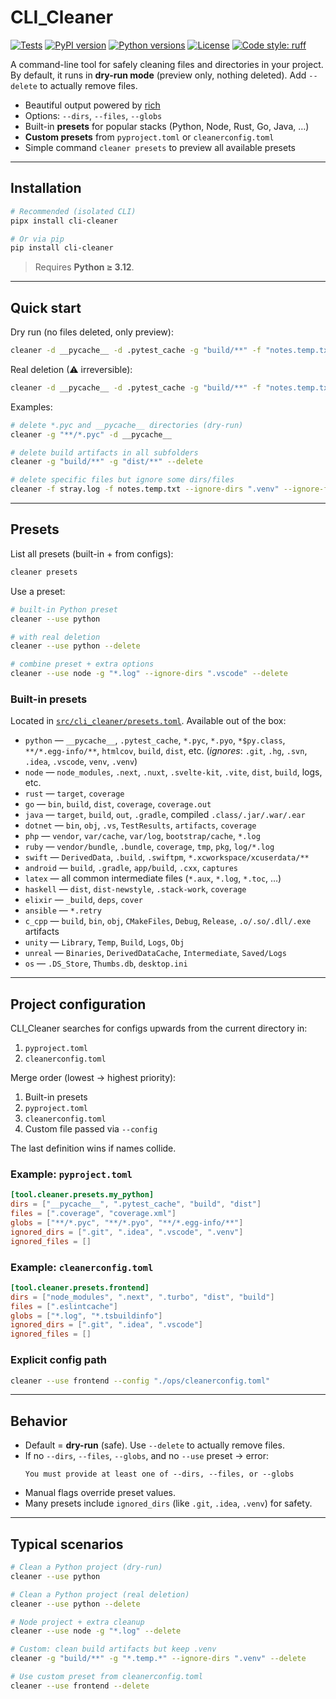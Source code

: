 # CLI_Cleaner

[![Tests](https://github.com/DasKaroWow/cli_cleaner/actions/workflows/tests.yml/badge.svg)](https://github.com/DasKaroWow/cli_cleaner/actions/workflows/tests.yml)
[![PyPI version](https://img.shields.io/pypi/v/cli-cleaner.svg)](https://pypi.org/project/cli_cleaner/)
[![Python versions](https://img.shields.io/pypi/pyversions/cli_cleaner.svg)](https://pypi.org/project/cli_cleaner/)
[![License](https://img.shields.io/github/license/DasKaroWow/cli_cleaner)](LICENSE)
[![Code style: ruff](https://img.shields.io/badge/code%20style-ruff-000000.svg)](https://github.com/astral-sh/ruff)


A command-line tool for safely cleaning files and directories in your project.
By default, it runs in **dry-run mode** (preview only, nothing deleted). Add `--delete` to actually remove files.

- Beautiful output powered by [rich](https://github.com/Textualize/rich)
- Options: `--dirs`, `--files`, `--globs`
- Built-in **presets** for popular stacks (Python, Node, Rust, Go, Java, …)
- **Custom presets** from `pyproject.toml` or `cleanerconfig.toml`
- Simple command `cleaner presets` to preview all available presets

---

## Installation

```bash
# Recommended (isolated CLI)
pipx install cli-cleaner

# Or via pip
pip install cli-cleaner
```

> Requires **Python ≥ 3.12**.

---

## Quick start

Dry run (no files deleted, only preview):

```bash
cleaner -d __pycache__ -d .pytest_cache -g "build/**" -f "notes.temp.txt"
```

Real deletion (⚠ irreversible):

```bash
cleaner -d __pycache__ -d .pytest_cache -g "build/**" -f "notes.temp.txt" --delete
```

Examples:

```bash
# delete *.pyc and __pycache__ directories (dry-run)
cleaner -g "**/*.pyc" -d __pycache__

# delete build artifacts in all subfolders
cleaner -g "build/**" -g "dist/**" --delete

# delete specific files but ignore some dirs/files
cleaner -f stray.log -f notes.temp.txt --ignore-dirs ".venv" --ignore-files stray.log --delete
```

---

## Presets

List all presets (built-in + from configs):

```bash
cleaner presets
```

Use a preset:

```bash
# built-in Python preset
cleaner --use python

# with real deletion
cleaner --use python --delete

# combine preset + extra options
cleaner --use node -g "*.log" --ignore-dirs ".vscode" --delete
```

### Built-in presets

Located in [`src/cli_cleaner/presets.toml`](src/cli_cleaner/presets.toml).
Available out of the box:

- `python` — `__pycache__`, `.pytest_cache`, `*.pyc`, `*.pyo`, `*$py.class`, `**/*.egg-info/**`, `htmlcov`, `build`, `dist`, etc.
  (*ignores*: `.git`, `.hg`, `.svn`, `.idea`, `.vscode`, `venv`, `.venv`)
- `node` — `node_modules`, `.next`, `.nuxt`, `.svelte-kit`, `.vite`, `dist`, `build`, logs, etc.
- `rust` — `target`, `coverage`
- `go` — `bin`, `build`, `dist`, `coverage`, `coverage.out`
- `java` — `target`, `build`, `out`, `.gradle`, compiled `.class/.jar/.war/.ear`
- `dotnet` — `bin`, `obj`, `.vs`, `TestResults`, `artifacts`, `coverage`
- `php` — `vendor`, `var/cache`, `var/log`, `bootstrap/cache`, `*.log`
- `ruby` — `vendor/bundle`, `.bundle`, `coverage`, `tmp`, `pkg`, `log/*.log`
- `swift` — `DerivedData`, `.build`, `.swiftpm`, `*.xcworkspace/xcuserdata/**`
- `android` — `build`, `.gradle`, `app/build`, `.cxx`, `captures`
- `latex` — all common intermediate files (`*.aux`, `*.log`, `*.toc`, …)
- `haskell` — `dist`, `dist-newstyle`, `.stack-work`, `coverage`
- `elixir` — `_build`, `deps`, `cover`
- `ansible` — `*.retry`
- `c_cpp` — `build`, `bin`, `obj`, `CMakeFiles`, `Debug`, `Release`, `.o/.so/.dll/.exe` artifacts
- `unity` — `Library`, `Temp`, `Build`, `Logs`, `Obj`
- `unreal` — `Binaries`, `DerivedDataCache`, `Intermediate`, `Saved/Logs`
- `os` — `.DS_Store`, `Thumbs.db`, `desktop.ini`

---

## Project configuration

CLI_Cleaner searches for configs upwards from the current directory in:

1. `pyproject.toml`
2. `cleanerconfig.toml`

Merge order (lowest → highest priority):

1. Built-in presets
2. `pyproject.toml`
3. `cleanerconfig.toml`
4. Custom file passed via `--config`

The last definition wins if names collide.

### Example: `pyproject.toml`

```toml
[tool.cleaner.presets.my_python]
dirs = ["__pycache__", ".pytest_cache", "build", "dist"]
files = [".coverage", "coverage.xml"]
globs = ["**/*.pyc", "**/*.pyo", "**/*.egg-info/**"]
ignored_dirs = [".git", ".idea", ".vscode", ".venv"]
ignored_files = []
```

### Example: `cleanerconfig.toml`

```toml
[tool.cleaner.presets.frontend]
dirs = ["node_modules", ".next", ".turbo", "dist", "build"]
files = [".eslintcache"]
globs = ["*.log", "*.tsbuildinfo"]
ignored_dirs = [".git", ".idea", ".vscode"]
ignored_files = []
```

### Explicit config path

```bash
cleaner --use frontend --config "./ops/cleanerconfig.toml"
```

---

## Behavior

- Default = **dry-run** (safe).
  Use `--delete` to actually remove files.
- If no `--dirs`, `--files`, `--globs`, and no `--use` preset → error:
  ```
  You must provide at least one of --dirs, --files, or --globs
  ```
- Manual flags override preset values.
- Many presets include `ignored_dirs` (like `.git`, `.idea`, `.venv`) for safety.

---

## Typical scenarios

```bash
# Clean a Python project (dry-run)
cleaner --use python

# Clean a Python project (real deletion)
cleaner --use python --delete

# Node project + extra cleanup
cleaner --use node -g "*.log" --delete

# Custom: clean build artifacts but keep .venv
cleaner -g "build/**" -g "*.temp.*" --ignore-dirs ".venv" --delete

# Use custom preset from cleanerconfig.toml
cleaner --use frontend --delete
```